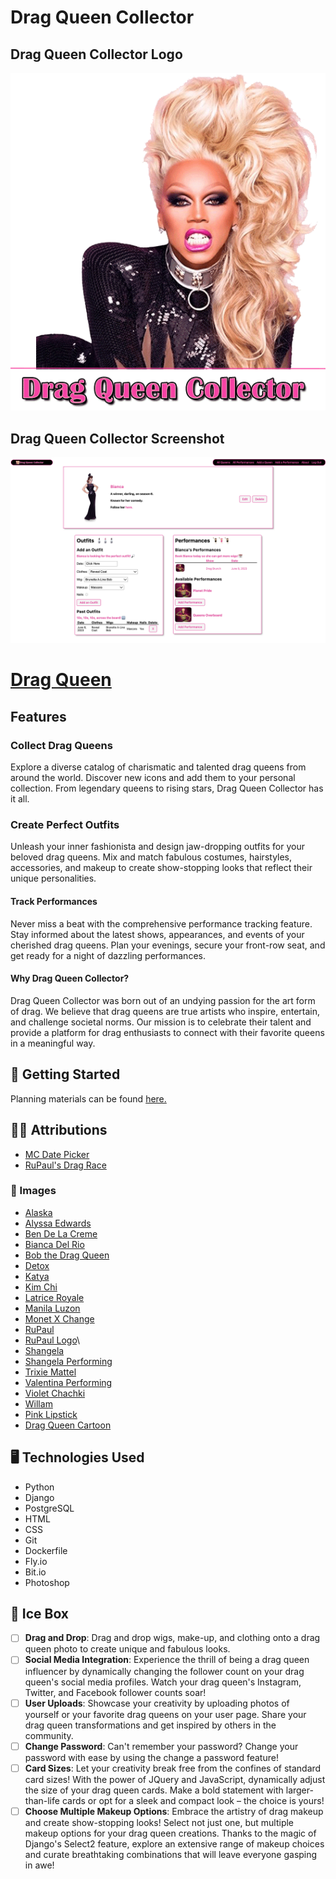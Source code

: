 # Drag Queen Collector
## Drag Queen Collector Logo
![Drag Queen Collector Logo](/main_app/static/images/logodragqueen.png)
## Drag Queen Collector Screenshot
![Drag Queen Collector Screenshot](/main_app/static/images/screenshotofdragqueencollector.png)

# [Drag Queen](https://dragqueencollector.fly.dev/)
## Features
### Collect Drag Queens
Explore a diverse catalog of charismatic and talented drag queens from around the world. Discover new icons and add them to your personal collection. From legendary queens to rising stars, Drag Queen Collector has it all.

### Create Perfect Outfits
Unleash your inner fashionista and design jaw-dropping outfits for your beloved drag queens. Mix and match fabulous costumes, hairstyles, accessories, and makeup to create show-stopping looks that reflect their unique personalities.

#### Track Performances
Never miss a beat with the comprehensive performance tracking feature. Stay informed about the latest shows, appearances, and events of your cherished drag queens. Plan your evenings, secure your front-row seat, and get ready for a night of dazzling performances.

#### Why Drag Queen Collector?
Drag Queen Collector was born out of an undying passion for the art form of drag. We believe that drag queens are true artists who inspire, entertain, and challenge societal norms. Our mission is to celebrate their talent and provide a platform for drag enthusiasts to connect with their favorite queens in a meaningful way.

## 💅 Getting Started
Planning materials can be found [here.](https://trello.com/b/qqtAeKX6/drag-queen-collector)

## ✍🏻 Attributions
* [MC Date Picker](https://mcdatepicker.netlify.app/docs/installation/)
* [RuPaul's Drag Race](https://www.mtv.com/shows/rupauls-drag-race)

### 📸 Images
* [Alaska](https://www.billboard.com/culture/pride/drag-race-all-star-alaska-new-pageant-drag-queen-of-the-year-8503561/)
* [Alyssa Edwards](https://www.vanityfair.com/hollywood/2018/10/dancing-queen-beyond-alyssa-edwards)
* [Ben De La Creme](https://rupaulsdragrace.fandom.com/wiki/BenDeLaCreme)
* [Bianca Del Rio](https://rupaulsdragrace.fandom.com/wiki/Bianca_Del_Rio)
* [Bob the Drag Queen](https://rupaulsdragrace.fandom.com/wiki/Bob_The_Drag_Queen)
* [Detox](https://www.gaytimes.co.uk/culture/detox-on-the-drag-race-edit-evil-fans-and-the-future-of-the-show/)
* [Katya](https://nationaltoday.com/birthday/katya-petrovna-zamolodchikova/)
* [Kim Chi](https://rupaulsdragrace.fandom.com/wiki/Kim_Chi)
* [Latrice Royale](https://pridesource.com/article/latrice-royale-is-not-here-for-the-buffoonery-the-drag-race-performer-on-the-importance-of-black-history-month/)
* [Manila Luzon](https://www.outfrontmagazine.com/manila-luzon-among-first-queens-to-kick-off-digital-drag-fest/)
* [Monet X Change](https://ew.com/tv/who-did-monet-x-change-hook-up-with-rupauls-drag-race-all-stars-7/)
* [RuPaul](https://ew.com/tv/2020/02/19/rupauls-drag-race-meet-the-queens-sweepstakes-official-rules/)
* [RuPaul Logo](https://soundcloud.com/rupaulofficial)\
* [Shangela](https://shangela.com/)
* [Shangela Performing](https://www.popsugar.com/entertainment/Shangela-Beyonc%C3%A9-Performance-GLAAD-Media-Awards-Video-45972553)
* [Trixie Mattel](https://www.allmusic.com/artist/trixie-mattel-mn0003634361/biography)
* [Valentina Performing](https://csulauniversitytimes.com/drag-queen-valentina-brings-latinx-culture-to-the-luckman/)
* [Violet Chachki](https://www.gaytimes.co.uk/culture/violet-chachki-reveals-her-conspiracy-theory-about-drag-race-season-7/)
* [Willam](https://www.timeout.com/newyork/lgbt/willam-talks-about-losing-drag-race-and-winning-the-internet)
* [Pink Lipstick](https://stock.adobe.com/images/pink-lipstick-vector-isolated/163188206?asset_id=163188206)
* [Drag Queen Cartoon](https://stock.adobe.com/contributor/201986866/sayuri-k?load_type=author&prev_url=detail)

## 🖥️ Technologies Used
* Python
* Django
* PostgreSQL
* HTML
* CSS
* Git
* Dockerfile
* Fly.io
* Bit.io
* Photoshop

## 🧊 Ice Box
- [ ] **Drag and Drop**: Drag and drop wigs, make-up, and clothing onto a drag queen photo to create unique and fabulous looks.
- [ ] **Social Media Integration**: Experience the thrill of being a drag queen influencer by dynamically changing the follower count on your drag queen's social media profiles. Watch your drag queen's Instagram, Twitter, and Facebook follower counts soar!
- [ ] **User Uploads**: Showcase your creativity by uploading photos of yourself or your favorite drag queens on your user page. Share your drag queen transformations and get inspired by others in the community.
- [ ] **Change Password**: Can't remember your password? Change your password with ease by using the change a password feature!
- [ ] **Card Sizes**:  Let your creativity break free from the confines of standard card sizes! With the power of JQuery and JavaScript, dynamically adjust the size of your drag queen cards. Make a bold statement with larger-than-life cards or opt for a sleek and compact look – the choice is yours!
- [ ] **Choose Multiple Makeup Options**: Embrace the artistry of drag makeup and create show-stopping looks! Select not just one, but multiple makeup options for your drag queen creations. Thanks to the magic of Django's Select2 feature, explore an extensive range of makeup choices and curate breathtaking combinations that will leave everyone gasping in awe!
